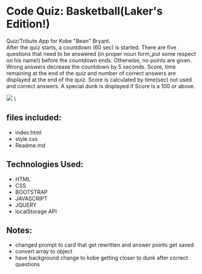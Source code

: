 # Code Quiz: Basketball(Laker's Edition!)
Quiz/Tribute App for Kobe "Bean" Bryant.\
After the quiz starts, a countdown (60 sec) is started. There are five questions that need to be answered (in proper noun form_put some respect on his name!) before the countdown ends. Otherwise, no points are given. Wrong answers decrease the countdown by 5 seconds. Score, time remaining at the end of the quiz and number of correct answers are displayed at the end of the quiz. Score is calculated by time(sec) not used and correct answers. A special dunk is displayed if Score is a 100 or above.

<img src="./code-quiz.gif"> \
## files included:
* index.html
* style.css
* Readme.md

## Technologies Used:
* HTML
* CSS
* BOOTSTRAP 
* JAVASCRIPT
* JQUERY
* localStorage API


## Notes:
* changed prompt to card that get rewritten and answer points get saved
* convert array to object
* have background change to kobe getting closer to dunk after correct questions

